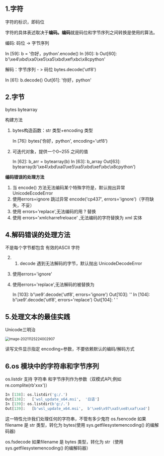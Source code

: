 ## 1.字符

字符的标识，即码位

字符的具体表述取决于**编码。编码**就是码位和字节序列之间转换是使用的算法。

编码: 码位 -> 字节序列

  In [59]: b = '你好，python'.encode()  In [60]: b  Out[60]: b'\xe4\xbd\xa0\xe5\xa5\xbd\xef\xbc\x8cpython'  

解码：字节序列 - > 码位  bytes.decode('utf8')

  In [61]: b.decode()  Out[61]: '你好，python'  

## 2.字节

 bytes bytearray

 构建方法

1. bytes构造函数：str 类型+encoding 类型 
   
   In [76]: bytes('你好，python', encoding='utf8')  

2. 可迭代对象，提供一个0~255 之间的值
   
   In [62]: b_arr = bytearray(b)     In [63]: b_array  Out[63]: bytearray(b'\xe4\xbd\xa0\xe5\xa5\xbd\xef\xbc\x8cpython')  

**编码错误的处理方法**

1. 当 encode() 方法无法编码某个特殊字符是，默认抛出异常 UnicodeEcodeError
2. 使用errors=ignore 跳过异常      encode('cp437', errors='ignore')（字符缺失，不妥）
3. 使用     errors='replace',无法编码的用 ? 替换
4. 使用     errors='xmlcharrefreloace' ,无法编码的字符替换为 xml 实体

## 4.解码错误的处理方法

不是每个字节都包含 有效的ASCII 字符

2. 1. decode 遇到无法解码的字节，默认抛出 UnicodeDecodeError

3. 使用errors='ignore'

4. 使用errors='replace',无法解码的被替换为  
   
   In [103]: b'\xe9'.decode('utf8', errors='ignore')  Out[103]: ''     In [104]: b'\xe9'.decode('utf8', errors='replace')  Out[104]: ' '  

## 5.处理文本的最佳实践

Unicode三明治

<img src="https://gitee.com/fjboy/cdn/raw/image-bed/2022/01/01/image-20211125224002907.png" alt="image-20211125224002907" style="zoom:80%;" />

读写文件显示指定 encoding=参数，不要依赖默认的编码/解码方式

## 6.os 模块中的字符串和字节序列

os.listdir 支持 字符串 和字节序列作为参数（双模式API,例如 re.complite(rb'xxx')）

```python
In [138]: os.listdir('g:/.')  
Out[138]:   ['wsl_update_x64.msi',  '日语']
In [139]: os.listdir(b'g:/.')  
Out[139]:   [b'wsl_update_x64.msi',  b'\xe6\x97\xa5\xe8\xaf\xad']  
```

这一特性允许我们处理任何的字符串，不管有多少鬼符
os.fsencode 如果filename 是 str 类型，转化为 bytes(使用 sys.getfilesystemencoding() 的编解码器)

os.fsdecode 如果filename 是 bytes 类型，转化为 str（使用 sys.getfilesystemencoding() 的编解码器）
